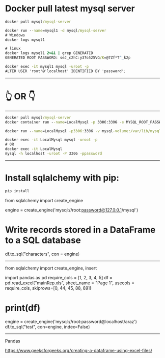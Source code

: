 # Docker pull latest mysql server

```cmd
docker pull mysql/mysql-server

docker run --name=mysql1 -d mysql/mysql-server 
# Windows
docker logs mysql1

# linux
docker logs mysql1 2>&1 | grep GENERATED
GENERATED ROOT PASSWORD: seJ_c2hC:y37o525VG/K=@7Zf*T^_k2p

docker exec -it mysql1 mysql -uroot -p
ALTER USER 'root'@'localhost' IDENTIFIED BY 'password';
```
---

 # 👆 OR 👇

---

```cmd
docker pull mysql/mysql-server
docker container run --name=LocalMysql -p 3306:3306 -e MYSQL_ROOT_PASSWORD=password -e MYSQL_ROOT_HOST:"%" mysql -d mysql/mysql-server

docker run --name=LocalMysql -p3306:3306 -v mysql-volume:/var/lib/mysql -e MYSQL_ROOT_PASSWORD=my-password -e MYSQL_ROOT_HOST:"%" -d mysql/mysql-server:latest

docker exec -it LocalMysql mysql -uroot -p
# OR
docker exec -it LocalMysql
mysql -h localhost -uroot -P 3306 -ppassword
```

---

# Install sqlalchemy with pip:
```python
pip install


```


from sqlalchemy import create_engine



engine = create_engine('mysql://root:password@127.0.0.1/mysql')
# Write records stored in a DataFrame to a SQL database
df.to_sql("characters", con = engine)




----------------------------------------------



from sqlalchemy import create_engine, insert

import pandas as pd
require_cols = [1, 2, 3, 4, 5]
df = pd.read_excel("mainRep.xls", sheet_name = "Page 1", usecols = require_cols, skiprows=[0, 44, 45, 88, 89])

# print(df)

engine = create_engine('mysql://root:password@localhost/araz')
df.to_sql("test", con=engine, index=False)



-------------------------------------------------
Pandas

https://www.geeksforgeeks.org/creating-a-dataframe-using-excel-files/
